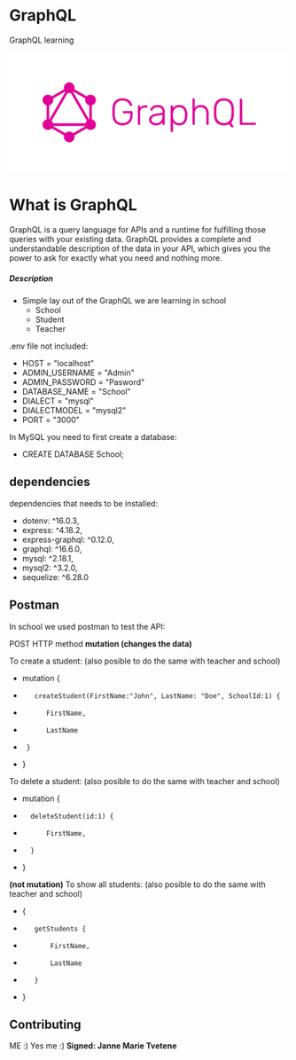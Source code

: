 # GraphQL
GraphQL learning

![GraphQL](GraphQL.png)

# What is GraphQL

GraphQL is a query language for APIs and a runtime for fulfilling those queries with your existing data. 
GraphQL provides a complete and understandable description of the data in your API, which gives you the power to ask for exactly what you need and nothing more. 

##### Description

* Simple lay out of the GraphQL we are learning in school
    - School
    - Student
    - Teacher

.env file not included:

- HOST = "localhost"
- ADMIN_USERNAME = "Admin"
- ADMIN_PASSWORD = "Pasword"
- DATABASE_NAME = "School"
- DIALECT = "mysql"
- DIALECTMODEL = "mysql2"
- PORT = "3000"

In MySQL you need to first create a database:

- CREATE DATABASE School;

## dependencies

dependencies that needs to be installed:

-   dotenv: ^16.0.3,
-   express: ^4.18.2,
-   express-graphql: ^0.12.0,
-   graphql: ^16.6.0,
-   mysql: ^2.18.1,
-   mysql2: ^3.2.0,
-   sequelize: ^6.28.0

## Postman

In school we used postman to test the API:

POST HTTP method 
__mutation (changes the data)__

To create a student: (also posible to do the same with teacher and school) 
-    mutation {
-        createStudent(FirstName:"John", LastName: "Doe", SchoolId:1) {
-           FirstName,
-           LastName
-      }
-   }

To delete a student: (also posible to do the same with teacher and school) 
-   mutation {
-       deleteStudent(id:1) {
-           FirstName,
-       }
-   }

__(not mutation)__
To show all students: (also posible to do the same with teacher and school) 
-    {
-        getStudents {
-            FirstName,
-            LastName
-        }
-    }



## Contributing
ME :) Yes me :)
**Signed: Janne Marie Tvetene**
